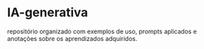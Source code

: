 # IA-generativa
repositório organizado com exemplos de uso, prompts aplicados e anotações sobre os aprendizados adquiridos.
